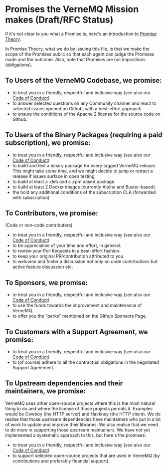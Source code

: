# Promises the VerneMQ Mission makes (Draft/RFC Status)

If it's not clear to you what a Promise is, here's an introduction to [Promise Theory](http://markburgess.org/promises.html).

In Promise Theory, what we do by issuing this file, is that we make the scope of the Promises public so that each agent can judge the Promises made and the outcome.
Also, note that Promises are not impositions (obligations).

## To Users of the VerneMQ Codebase, we promise:
- to treat you in a friendly, respectful and inclusive way (see also our [Code of Conduct](https://github.com/vernemq/vernemq/blob/main/CODE_OF_CONDUCT.md))
- to answer selected questions on any Community channel and react to selected issues opened on Github, with a best-effort approach.
- to ensure the conditions of the Apache 2 license for the source code on Github.

## To Users of the Binary Packages (requiring a paid subscription), we promise:
- to treat you in a friendly, respectful and inclusive way (see also our [Code of Conduct](https://github.com/vernemq/vernemq/blob/main/CODE_OF_CONDUCT.md))
- to build and test a binary package for every tagged VerneMQ release. This might take some time, and we might decide to jump or retract a release if issues surface in open testing.
- to build at least a .deb and a .rpm based package.
- to build at least 2 Docker images (currently Alpine and Buster-based).
- the hold any additional conditions of the subscription CLA (forwarded with subscription)

## To Contributors, we promise:
(Code or non-code contributors)
- to treat you in a friendly, respectful and inclusive way (see also our [Code of Conduct](https://github.com/vernemq/vernemq/blob/main/CODE_OF_CONDUCT.md)).
- to be appreciative of your time and effort, in general.
- to review your Pull Requests in a best-effort fashion.
- to keep your original PR/contribution attributed to you.
- to welcome and foster a discussion not only on code contributions but
active feature discussion etc.

## To Sponsors, we promise:
- to treat you in a friendly, respectful and inclusive way (see also our [Code of Conduct](https://github.com/vernemq/vernemq/blob/main/CODE_OF_CONDUCT.md))
- to use the funds towards the improvement and maintenance of VerneMQ.
- to offer you the "perks" mentioned on the Github Sponsors Page.

## To Customers with a Support Agreement, we promise:
- to treat you in a friendly, respectful and inclusive way (see also our [Code of Conduct](https://github.com/vernemq/vernemq/blob/main/CODE_OF_CONDUCT.md))
- to (of course) adhere to all the contractual obligations in the negotiated Support Agreement.

## To Upstream dependencies and their maintainers, we promise:
VerneMQ uses other open-source projects where this is the most natural thing to do and where the license of those projects permits it. Examples would be Cowboy (the HTTP server) and Hackney (the HTTP client).
We do realise that those upstream dependencies have maintainers who put in a lot of work to update and improve their libraries. We also realise that we need to do more in supporting those upstream maintainers.
We have not yet implemented a systematic approach to this, but here's the promises:

- to treat you in a friendly, respectful and inclusive way (see also our [Code of Conduct](https://github.com/vernemq/vernemq/blob/main/CODE_OF_CONDUCT.md))
- to support selected open-source projects that are used in VerneMQ (by contributions and preferably financial support).
